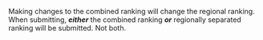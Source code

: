 Making changes to the combined ranking will change the regional ranking. When submitting, ***either*** the combined ranking ***or*** regionally separated ranking will be submitted. Not both. 